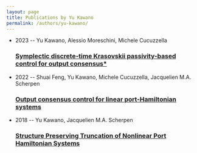 ```yaml
---
layout: page
title: Publications by Yu Kawano
permalink: /authors/yu-kawano/
---
```


<ul class="post-list">
<li><span class='post-meta'>2023 -- Yu Kawano, Alessio Moreschini, Michele Cucuzzella</span><h3><a class='post-link' href='../../symplectic-discrete-time-krasovskii-passivity-based-control-for-output-consensus'>Symplectic discrete-time Krasovskii passivity-based control for output consensus*</a></h3></li>
<li><span class='post-meta'>2022 -- Shuai Feng, Yu Kawano, Michele Cucuzzella, Jacquelien M.A. Scherpen</span><h3><a class='post-link' href='../../output-consensus-control-for-linear-port-hamiltonian-systems'>Output consensus control for linear port-Hamiltonian systems</a></h3></li>
<li><span class='post-meta'>2018 -- Yu Kawano, Jacquelien M.A. Scherpen</span><h3><a class='post-link' href='../../structure-preserving-truncation-of-nonlinear-port-hamiltonian-systems'>Structure Preserving Truncation of Nonlinear Port Hamiltonian Systems</a></h3></li>

</ul>
